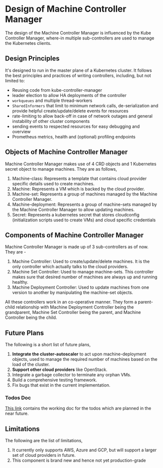 # Design of Machine Controller Manager

The design of the Machine Controller Manager is influenced by the Kube Controller Manager, where-in multiple sub-controllers are used to manage the Kubernetes clients.

## Design Principles

It's designed to run in the master plane of a Kubernetes cluster. It follows the best principles and practices of writing controllers, including, but not limited to:

- Reusing code from kube-controller-manager
- leader election to allow HA deployments of the controller
- `workqueues` and multiple thread-workers
- `SharedInformers` that limit to minimum network calls, de-serialization and provide helpful create/update/delete events for resources
- rate-limiting to allow back-off in case of network outages and general instability of other cluster components
- sending events to respected resources for easy debugging and overview
- Prometheus metrics, health and (optional) profiling endpoints

## Objects of Machine Controller Manager

Machine Controller Manager makes use of 4 CRD objects and 1 Kubernetes secret object to manage machines. They are as follows,
1. Machine-class: Represents a template that contains cloud provider specific details used to create machines.
1. Machine: Represents a VM which is backed by the cloud provider.
1. Machine-set: Represents a group of machines managed by the Machine Controller Manager.
1. Machine-deployment: Represents a group of machine-sets managed by the Machine Controller Manager to allow updating machines.
1. Secret: Represents a kubernetes secret that stores cloudconfig (initialization scripts used to create VMs) and cloud specific credentials

## Components of Machine Controller Manager

Machine Controller Manager is made up of 3 sub-controllers as of now. They are -
1. Machine Controller: Used to create/update/delete machines. It is the only controller which actually talks to the cloud providers.
1. Machine Set Controller: Used to manage machine-sets. This controller makes sure that desired number of machines are always up and running healthy.
1. Machine Deployment Controller: Used to update machines from one version to another by manipulating the machine-set objects.

All these controllers work in an co-operative manner. They form a parent-child relationship with Machine Deployment Controller being the grandparent, Machine Set Controller being the parent, and Machine Controller being the child.

## Future Plans
The following is a short list of future plans,
1. **Integrate the cluster-autoscaler** to act upon machine-deployment objects, used to manage the required number of machines based on the load of the cluster.
2. **Support other cloud providers** like OpenStack.
3. Integrate a garbage collector to terminate any orphan VMs.
4. Build a comprehensive testing framework.
5. Fix bugs that exist in the current implementation.

### Todos Doc
[This link](https://docs.google.com/document/d/10ruoL6VLVOEG2htYluY5T0-qvijXkw0Do_qE0tmexos/edit?usp=sharing) contains the working doc for the todos which are planned in the near future.

## Limitations
The following are the list of limitations,
1. It currently only supports AWS, Azure and GCP, but will support a larger set of cloud providers in future.
2. This component is brand new and hence not yet production-grade
